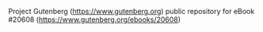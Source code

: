 Project Gutenberg (https://www.gutenberg.org) public repository for eBook #20608 (https://www.gutenberg.org/ebooks/20608)
